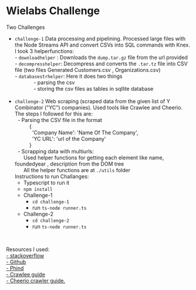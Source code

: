 # Wielabs Challenge



Two Challenges
- `challenge-1` Data processing and pipelining. Processed large files with the Node Streams API and convert CSVs into SQL commands with Knex.
                <br>I took 3 helperfunctions:
                <br>- `downloadhelper` : Downloads the `dump.tar.gz` file from the url provided
                <br>- `decompresshelper`: Decompress and converts the `.tar.tz` file into CSV file (two files Generated Customers.csv , Organizations.csv)
                <br>- `databasestrhelper`: Here it does two things
                <br>&nbsp;&nbsp;&nbsp;&nbsp;&nbsp;&nbsp;&nbsp;&nbsp;&nbsp;&nbsp;&nbsp;&nbsp;&nbsp;- parsing the csv
                <br>&nbsp;&nbsp;&nbsp;&nbsp;&nbsp;&nbsp;&nbsp;&nbsp;&nbsp;&nbsp;&nbsp;&nbsp;&nbsp;- storing the csv files as tables in sqllite database<br><br>       
- `challenge-2` Web scraping (scraped data from the given list of Y Combinator ("YC") companies). Used tools like Crawlee and Cheerio.
                <br> The steps I followed for this are:
                <br>&nbsp;&nbsp;- Parsing the CSV file in the format
                 <br>&nbsp;&nbsp;&nbsp;&nbsp;&nbsp;&nbsp;&nbsp;&nbsp;&nbsp;&nbsp;{
                 <br>&nbsp;&nbsp;&nbsp;&nbsp;&nbsp;&nbsp;&nbsp;&nbsp;&nbsp;&nbsp;&nbsp;&nbsp;'Company Name': 'Name Of The Company',
                 <br>&nbsp;&nbsp;&nbsp;&nbsp;&nbsp;&nbsp;&nbsp;&nbsp;&nbsp;&nbsp;&nbsp;&nbsp;'YC URL': 'url of the Company'
                 <br>&nbsp;&nbsp;&nbsp;&nbsp;&nbsp;&nbsp;&nbsp;&nbsp;&nbsp;&nbsp;}
                <br>&nbsp;&nbsp;- Scrapping data with multiurls:
                <br>&nbsp;&nbsp;&nbsp;&nbsp;&nbsp;&nbsp;Used helper functions for getting each element like name, foundedyear , description from the DOM tree
                <br>&nbsp;&nbsp;&nbsp;&nbsp;&nbsp;&nbsp;All the helper functions are at `./utils` folder  
  Instructions to run Challanges:
  - Typescript to run it
  - `npm install`
  - Challenge-1
    - `cd challenge-1` 
    - run `ts-node runner.ts`
  - Challenge-2
    - `cd challenge-2` 
    - run `ts-node runner.ts`


<br>
      
Resources I used:<br>
  <a href="https://stackoverflow.com/questions/77296587/getting-no-value-in-the-console-trying-to-access-a-element-in-the-domtree-webs">- stackoverflow</a><br>
  <a href="">- Github</a><br>
  <a href="https://www.phind.com/">- Phind</a>
  <br><a href="https://crawlee.dev/docs/quick-start">- Crawlee guide</a><br> 
  <a href="https://crawlee.dev/docs/guides/cheerio-crawler-guide">- Cheerio crawler guide.</a><br>
   




